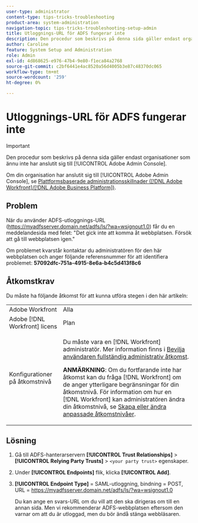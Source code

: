 ```yaml
---
user-type: administrator
content-type: tips-tricks-troubleshooting
product-area: system-administration
navigation-topic: tips-tricks-troubleshooting-setup-admin
title: Utloggnings-URL för ADFS fungerar inte
description: Den procedur som beskrivs på denna sida gäller endast organisationer som ännu inte har anslutit sig till Adobe Admin Console.
author: Caroline
feature: System Setup and Administration
role: Admin
exl-id: 4d868625-e976-47b4-9e80-f1eca84a2768
source-git-commit: c2bf6441e4ac8520a56d4005b3e87c48370dc065
workflow-type: tm+mt
source-wordcount: '259'
ht-degree: 0%

---
```


# Utloggnings-URL för ADFS fungerar inte

>[!IMPORTANT]
>
>Den procedur som beskrivs på denna sida gäller endast organisationer som ännu inte har anslutit sig till [!UICONTROL Adobe Admin Console].
>
>Om din organisation har anslutit sig till [!UICONTROL Adobe Admin Console], se [Plattformsbaserade administrationsskillnader ([!DNL Adobe Workfront]/[!DNL Adobe Business Platform])](../../administration-and-setup/get-started-wf-administration/actions-in-admin-console.md).

## Problem

När du använder ADFS-utloggnings-URL (https://myadfsserver.domain.net/adfs/ls/?wa=wsignout1.0) får du en meddelandesida med felet: &quot;Det gick inte att komma åt webbplatsen. Försök att gå till webbplatsen igen.&quot;

Om problemet kvarstår kontaktar du administratören för den här webbplatsen och anger följande referensnummer för att identifiera problemet: **57092dfc-751a-4915-8e6a-b4c5d413f8c6**

## Åtkomstkrav

Du måste ha följande åtkomst för att kunna utföra stegen i den här artikeln:

<table style="table-layout:auto"> 
 <col> 
 <col> 
 <tbody> 
  <tr> 
   <td role="rowheader">Adobe Workfront</td> 
   <td>Alla</td> 
  </tr> 
  <tr> 
   <td role="rowheader">Adobe [!DNL Workfront] licens</td> 
   <td>Plan</td> 
  </tr> 
  <tr> 
   <td role="rowheader">Konfigurationer på åtkomstnivå</td> 
   <td> <p>Du måste vara en [!DNL Workfront] administratör. Mer information finns i <a href="../../administration-and-setup/add-users/configure-and-grant-access/grant-a-user-full-administrative-access.md" class="MCXref xref">Bevilja användaren fullständig administrativ åtkomst</a>.</p> <p><b>ANMÄRKNING</b>: Om du fortfarande inte har åtkomst kan du fråga [!DNL Workfront] om de anger ytterligare begränsningar för din åtkomstnivå. För information om hur en [!DNL Workfront] kan administratören ändra din åtkomstnivå, se <a href="../../administration-and-setup/add-users/configure-and-grant-access/create-modify-access-levels.md" class="MCXref xref">Skapa eller ändra anpassade åtkomstnivåer</a>.</p> </td> 
  </tr> 
 </tbody> 
</table>

## Lösning

1. Gå till ADFS-hanterarservern **[!UICONTROL Trust Relationships]** > **[!UICONTROL Relying Party Trusts]** > `<your party trust>` egenskaper.

1. Under **[!UICONTROL Endpoints]** flik, klicka **[!UICONTROL Add]**.

1. **[!UICONTROL Endpoint Type]** = SAML-utloggning, bindning = POST, URL = https://myadfsserver.domain.net/adfs/ls/?wa=wsignout1.0

   Du kan ange en svars-URL om du vill att den ska dirigeras om till en annan sida. Men vi rekommenderar ADFS-webbplatsen eftersom den varnar om att du är utloggad, men du bör ändå stänga webbläsaren.
